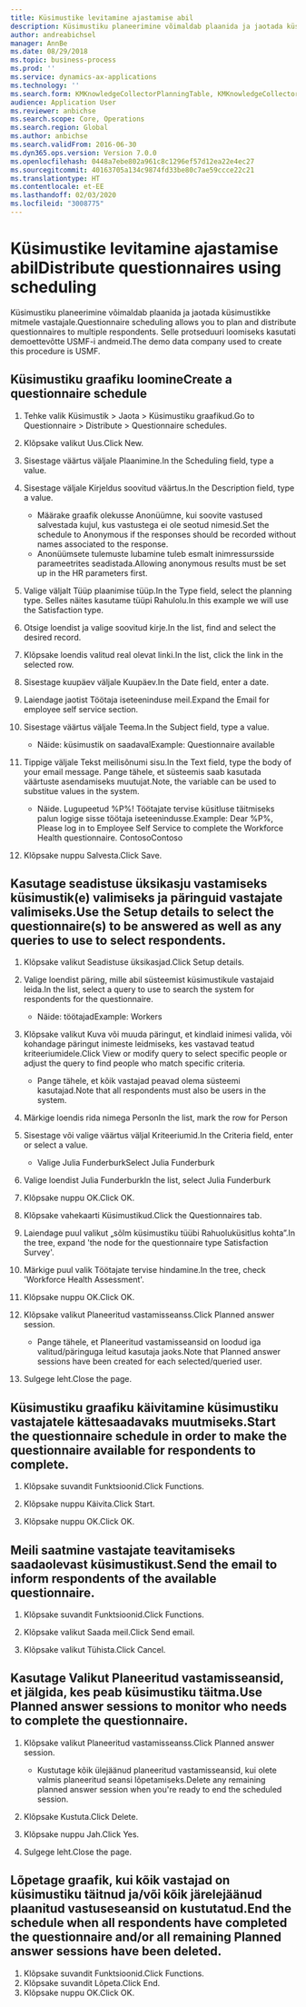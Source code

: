 ```yaml
---
title: Küsimustike levitamine ajastamise abil
description: Küsimustiku planeerimine võimaldab plaanida ja jaotada küsimustikke mitmele vastajale.
author: andreabichsel
manager: AnnBe
ms.date: 08/29/2018
ms.topic: business-process
ms.prod: ''
ms.service: dynamics-ax-applications
ms.technology: ''
ms.search.form: KMKnowledgeCollectorPlanningTable, KMKnowledgeCollectorPlanningMulti, SysQueryForm, HcmPersonLookup, KMKnowledgeCollectorPlanning
audience: Application User
ms.reviewer: anbichse
ms.search.scope: Core, Operations
ms.search.region: Global
ms.author: anbichse
ms.search.validFrom: 2016-06-30
ms.dyn365.ops.version: Version 7.0.0
ms.openlocfilehash: 0448a7ebe802a961c8c1296ef57d12ea22e4ec27
ms.sourcegitcommit: 40163705a134c9874fd33be80c7ae59ccce22c21
ms.translationtype: HT
ms.contentlocale: et-EE
ms.lasthandoff: 02/03/2020
ms.locfileid: "3008775"
---
```

# <a name="distribute-questionnaires-using-scheduling"></a><span data-ttu-id="9d992-103">Küsimustike levitamine ajastamise abil</span><span class="sxs-lookup"><span data-stu-id="9d992-103">Distribute questionnaires using scheduling</span></span>

<span data-ttu-id="9d992-104">Küsimustiku planeerimine võimaldab plaanida ja jaotada küsimustikke mitmele vastajale.</span><span class="sxs-lookup"><span data-stu-id="9d992-104">Questionnaire scheduling allows you to plan and distribute questionnaires to multiple respondents.</span></span> <span data-ttu-id="9d992-105">Selle protseduuri loomiseks kasutati demoettevõtte USMF-i andmeid.</span><span class="sxs-lookup"><span data-stu-id="9d992-105">The demo data company used to create this procedure is USMF.</span></span>

## <a name="create-a-questionnaire-schedule"></a><span data-ttu-id="9d992-106">Küsimustiku graafiku loomine</span><span class="sxs-lookup"><span data-stu-id="9d992-106">Create a questionnaire schedule</span></span>

1. <span data-ttu-id="9d992-107">Tehke valik Küsimustik > Jaota > Küsimustiku graafikud.</span><span class="sxs-lookup"><span data-stu-id="9d992-107">Go to Questionnaire > Distribute > Questionnaire schedules.</span></span>

2. <span data-ttu-id="9d992-108">Klõpsake valikut Uus.</span><span class="sxs-lookup"><span data-stu-id="9d992-108">Click New.</span></span>

3. <span data-ttu-id="9d992-109">Sisestage väärtus väljale Plaanimine.</span><span class="sxs-lookup"><span data-stu-id="9d992-109">In the Scheduling field, type a value.</span></span>

4. <span data-ttu-id="9d992-110">Sisestage väljale Kirjeldus soovitud väärtus.</span><span class="sxs-lookup"><span data-stu-id="9d992-110">In the Description field, type a value.</span></span>
    * <span data-ttu-id="9d992-111">Määrake graafik olekusse Anonüümne, kui soovite vastused salvestada kujul, kus vastustega ei ole seotud nimesid.</span><span class="sxs-lookup"><span data-stu-id="9d992-111">Set the schedule to Anonymous if the responses should be recorded without names associated to the response.</span></span>  
    * <span data-ttu-id="9d992-112">Anonüümsete tulemuste lubamine tuleb esmalt inimressursside parameetrites seadistada.</span><span class="sxs-lookup"><span data-stu-id="9d992-112">Allowing anonymous results must be set up in the HR parameters first.</span></span>  

5. <span data-ttu-id="9d992-113">Valige väljalt Tüüp plaanimise tüüp.</span><span class="sxs-lookup"><span data-stu-id="9d992-113">In the Type field, select the planning type.</span></span>  <span data-ttu-id="9d992-114">Selles näites kasutame tüüpi Rahulolu.</span><span class="sxs-lookup"><span data-stu-id="9d992-114">In this example we will use the Satisfaction type.</span></span>

6. <span data-ttu-id="9d992-115">Otsige loendist ja valige soovitud kirje.</span><span class="sxs-lookup"><span data-stu-id="9d992-115">In the list, find and select the desired record.</span></span>

7. <span data-ttu-id="9d992-116">Klõpsake loendis valitud real olevat linki.</span><span class="sxs-lookup"><span data-stu-id="9d992-116">In the list, click the link in the selected row.</span></span>

8. <span data-ttu-id="9d992-117">Sisestage kuupäev väljale Kuupäev.</span><span class="sxs-lookup"><span data-stu-id="9d992-117">In the Date field, enter a date.</span></span>

9. <span data-ttu-id="9d992-118">Laiendage jaotist Töötaja iseteeninduse meil.</span><span class="sxs-lookup"><span data-stu-id="9d992-118">Expand the Email for employee self service section.</span></span>

10. <span data-ttu-id="9d992-119">Sisestage väärtus väljale Teema.</span><span class="sxs-lookup"><span data-stu-id="9d992-119">In the Subject field, type a value.</span></span>

    * <span data-ttu-id="9d992-120">Näide: küsimustik on saadaval</span><span class="sxs-lookup"><span data-stu-id="9d992-120">Example: Questionnaire available</span></span>  

11. <span data-ttu-id="9d992-121">Tippige väljale Tekst meilisõnumi sisu.</span><span class="sxs-lookup"><span data-stu-id="9d992-121">In the Text field, type the body of your email message.</span></span> <span data-ttu-id="9d992-122">Pange tähele, et süsteemis saab kasutada väärtuste asendamiseks muutujat.</span><span class="sxs-lookup"><span data-stu-id="9d992-122">Note, the variable can be used to substitue values in the system.</span></span>

    * <span data-ttu-id="9d992-123">Näide. Lugupeetud %P%! Töötajate tervise küsitluse täitmiseks palun logige sisse töötaja iseteenindusse.</span><span class="sxs-lookup"><span data-stu-id="9d992-123">Example: Dear %P%, Please log in to Employee Self Service to complete the Workforce Health questionnaire.</span></span>  <span data-ttu-id="9d992-124">Contoso</span><span class="sxs-lookup"><span data-stu-id="9d992-124">Contoso</span></span>  

12. <span data-ttu-id="9d992-125">Klõpsake nuppu Salvesta.</span><span class="sxs-lookup"><span data-stu-id="9d992-125">Click Save.</span></span>

## <a name="use-the-setup-details-to-select-the-questionnaires-to-be-answered-as-well-as-any-queries-to-use-to-select-respondents"></a><span data-ttu-id="9d992-126">Kasutage seadistuse üksikasju vastamiseks küsimustik(e) valimiseks ja päringuid vastajate valimiseks.</span><span class="sxs-lookup"><span data-stu-id="9d992-126">Use the Setup details to select the questionnaire(s) to be answered as well as any queries to use to select respondents.</span></span>

1. <span data-ttu-id="9d992-127">Klõpsake valikut Seadistuse üksikasjad.</span><span class="sxs-lookup"><span data-stu-id="9d992-127">Click Setup details.</span></span>

2. <span data-ttu-id="9d992-128">Valige loendist päring, mille abil süsteemist küsimustikule vastajaid leida.</span><span class="sxs-lookup"><span data-stu-id="9d992-128">In the list, select a query to use to search the system for respondents for the questionnaire.</span></span>

    * <span data-ttu-id="9d992-129">Näide: töötajad</span><span class="sxs-lookup"><span data-stu-id="9d992-129">Example: Workers</span></span>  

3. <span data-ttu-id="9d992-130">Klõpsake valikut Kuva või muuda päringut, et kindlaid inimesi valida, või kohandage päringut inimeste leidmiseks, kes vastavad teatud kriteeriumidele.</span><span class="sxs-lookup"><span data-stu-id="9d992-130">Click View or modify query to select specific people or adjust the query to find people who match specific criteria.</span></span>

    * <span data-ttu-id="9d992-131">Pange tähele, et kõik vastajad peavad olema süsteemi kasutajad.</span><span class="sxs-lookup"><span data-stu-id="9d992-131">Note that all respondents must also be users in the system.</span></span>  

4. <span data-ttu-id="9d992-132">Märkige loendis rida nimega Person</span><span class="sxs-lookup"><span data-stu-id="9d992-132">In the list, mark the row for Person</span></span>

5. <span data-ttu-id="9d992-133">Sisestage või valige väärtus väljal Kriteeriumid.</span><span class="sxs-lookup"><span data-stu-id="9d992-133">In the Criteria field, enter or select a value.</span></span>

    * <span data-ttu-id="9d992-134">Valige Julia Funderburk</span><span class="sxs-lookup"><span data-stu-id="9d992-134">Select Julia Funderburk</span></span>  

6. <span data-ttu-id="9d992-135">Valige loendist Julia Funderburk</span><span class="sxs-lookup"><span data-stu-id="9d992-135">In the list, select Julia Funderburk</span></span>

7. <span data-ttu-id="9d992-136">Klõpsake nuppu OK.</span><span class="sxs-lookup"><span data-stu-id="9d992-136">Click OK.</span></span>

8. <span data-ttu-id="9d992-137">Klõpsake vahekaarti Küsimustikud.</span><span class="sxs-lookup"><span data-stu-id="9d992-137">Click the Questionnaires tab.</span></span>

9. <span data-ttu-id="9d992-138">Laiendage puul valikut „sõlm küsimustiku tüübi Rahuoluküsitlus kohta”.</span><span class="sxs-lookup"><span data-stu-id="9d992-138">In the tree, expand 'the node for the questionnaire type Satisfaction Survey'.</span></span>

10. <span data-ttu-id="9d992-139">Märkige puul valik Töötajate tervise hindamine.</span><span class="sxs-lookup"><span data-stu-id="9d992-139">In the tree, check 'Workforce Health Assessment'.</span></span>

11. <span data-ttu-id="9d992-140">Klõpsake nuppu OK.</span><span class="sxs-lookup"><span data-stu-id="9d992-140">Click OK.</span></span>

12. <span data-ttu-id="9d992-141">Klõpsake valikut Planeeritud vastamisseanss.</span><span class="sxs-lookup"><span data-stu-id="9d992-141">Click Planned answer session.</span></span>

    * <span data-ttu-id="9d992-142">Pange tähele, et Planeeritud vastamisseansid on loodud iga valitud/päringuga leitud kasutaja jaoks.</span><span class="sxs-lookup"><span data-stu-id="9d992-142">Note that Planned answer sessions have been created for each selected/queried user.</span></span>  

13. <span data-ttu-id="9d992-143">Sulgege leht.</span><span class="sxs-lookup"><span data-stu-id="9d992-143">Close the page.</span></span>

## <a name="start-the-questionnaire-schedule-in-order-to-make-the-questionnaire-available-for-respondents-to-complete"></a><span data-ttu-id="9d992-144">Küsimustiku graafiku käivitamine küsimustiku vastajatele kättesaadavaks muutmiseks.</span><span class="sxs-lookup"><span data-stu-id="9d992-144">Start the questionnaire schedule in order to make the questionnaire available for respondents to complete.</span></span>

1. <span data-ttu-id="9d992-145">Klõpsake suvandit Funktsioonid.</span><span class="sxs-lookup"><span data-stu-id="9d992-145">Click Functions.</span></span>

2. <span data-ttu-id="9d992-146">Klõpsake nuppu Käivita.</span><span class="sxs-lookup"><span data-stu-id="9d992-146">Click Start.</span></span>

3. <span data-ttu-id="9d992-147">Klõpsake nuppu OK.</span><span class="sxs-lookup"><span data-stu-id="9d992-147">Click OK.</span></span>

## <a name="send-the-email-to-inform-respondents-of-the-available-questionnaire"></a><span data-ttu-id="9d992-148">Meili saatmine vastajate teavitamiseks saadaolevast küsimustikust.</span><span class="sxs-lookup"><span data-stu-id="9d992-148">Send the email to inform respondents of the available questionnaire.</span></span>

1. <span data-ttu-id="9d992-149">Klõpsake suvandit Funktsioonid.</span><span class="sxs-lookup"><span data-stu-id="9d992-149">Click Functions.</span></span>

2. <span data-ttu-id="9d992-150">Klõpsake valikut Saada meil.</span><span class="sxs-lookup"><span data-stu-id="9d992-150">Click Send email.</span></span>

3. <span data-ttu-id="9d992-151">Klõpsake valikut Tühista.</span><span class="sxs-lookup"><span data-stu-id="9d992-151">Click Cancel.</span></span>

## <a name="use-planned-answer-sessions-to-monitor-who-needs-to-complete-the-questionnaire"></a><span data-ttu-id="9d992-152">Kasutage Valikut Planeeritud vastamisseansid, et jälgida, kes peab küsimustiku täitma.</span><span class="sxs-lookup"><span data-stu-id="9d992-152">Use Planned answer sessions to monitor who needs to complete the questionnaire.</span></span>

1. <span data-ttu-id="9d992-153">Klõpsake valikut Planeeritud vastamisseanss.</span><span class="sxs-lookup"><span data-stu-id="9d992-153">Click Planned answer session.</span></span>

    * <span data-ttu-id="9d992-154">Kustutage kõik ülejäänud planeeritud vastamisseansid, kui olete valmis planeeritud seansi lõpetamiseks.</span><span class="sxs-lookup"><span data-stu-id="9d992-154">Delete any remaining planned answer session when you're ready to end the scheduled session.</span></span>  

2. <span data-ttu-id="9d992-155">Klõpsake  Kustuta.</span><span class="sxs-lookup"><span data-stu-id="9d992-155">Click Delete.</span></span>

3. <span data-ttu-id="9d992-156">Klõpsake nuppu Jah.</span><span class="sxs-lookup"><span data-stu-id="9d992-156">Click Yes.</span></span>

4. <span data-ttu-id="9d992-157">Sulgege leht.</span><span class="sxs-lookup"><span data-stu-id="9d992-157">Close the page.</span></span>

## <a name="end-the-schedule-when-all-respondents-have-completed-the-questionnaire-andor-all-remaining-planned-answer-sessions-have-been-deleted"></a><span data-ttu-id="9d992-158">Lõpetage graafik, kui kõik vastajad on küsimustiku täitnud ja/või kõik järelejäänud plaanitud vastuseseansid on kustutatud.</span><span class="sxs-lookup"><span data-stu-id="9d992-158">End the schedule when all respondents have completed the questionnaire and/or all remaining Planned answer sessions have been deleted.</span></span>

1. <span data-ttu-id="9d992-159">Klõpsake suvandit Funktsioonid.</span><span class="sxs-lookup"><span data-stu-id="9d992-159">Click Functions.</span></span>
2. <span data-ttu-id="9d992-160">Klõpsake suvandit Lõpeta.</span><span class="sxs-lookup"><span data-stu-id="9d992-160">Click End.</span></span>
3. <span data-ttu-id="9d992-161">Klõpsake nuppu OK.</span><span class="sxs-lookup"><span data-stu-id="9d992-161">Click OK.</span></span>

